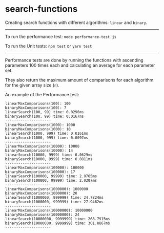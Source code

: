 # search-functions
Creating search functions with different algorithms: `linear` and `binary`.

-------------------
To run the performance test: `node performance-test.js`

To run the Unit tests: `npm test` or `yarn test`

-------------------
Performance tests are done by running the functions with ascending parameters 100 times each and calculating an average for each parameter set.

They also return the maximum amount of comparisons for each algorithm for the given array size (`n`).

An example of the Performance test:

```
linearMaxComparisons(100): 100
binaryMaxComparisons(100): 7
linearSearch(100, 99) time: 0.0296ms
binarySearch(100, 99) time: 0.0167ms
---------------------
linearMaxComparisons(1000): 1000
binaryMaxComparisons(1000): 10
linearSearch(1000, 999) time: 0.0161ms
binarySearch(1000, 999) time: 0.0097ms
---------------------
linearMaxComparisons(10000): 10000
binaryMaxComparisons(10000): 14
linearSearch(10000, 9999) time: 0.0629ms
binarySearch(10000, 9999) time: 0.0811ms
---------------------
linearMaxComparisons(100000): 100000
binaryMaxComparisons(100000): 17
linearSearch(100000, 99999) time: 2.0765ms
binarySearch(100000, 99999) time: 2.0207ms
---------------------
linearMaxComparisons(1000000): 1000000
binaryMaxComparisons(1000000): 20
linearSearch(1000000, 999999) time: 24.7824ms
binarySearch(1000000, 999999) time: 27.9462ms
---------------------
linearMaxComparisons(10000000): 10000000
binaryMaxComparisons(10000000): 24
linearSearch(10000000, 9999999) time: 268.7915ms
binarySearch(10000000, 9999999) time: 301.8867ms
---------------------
```
